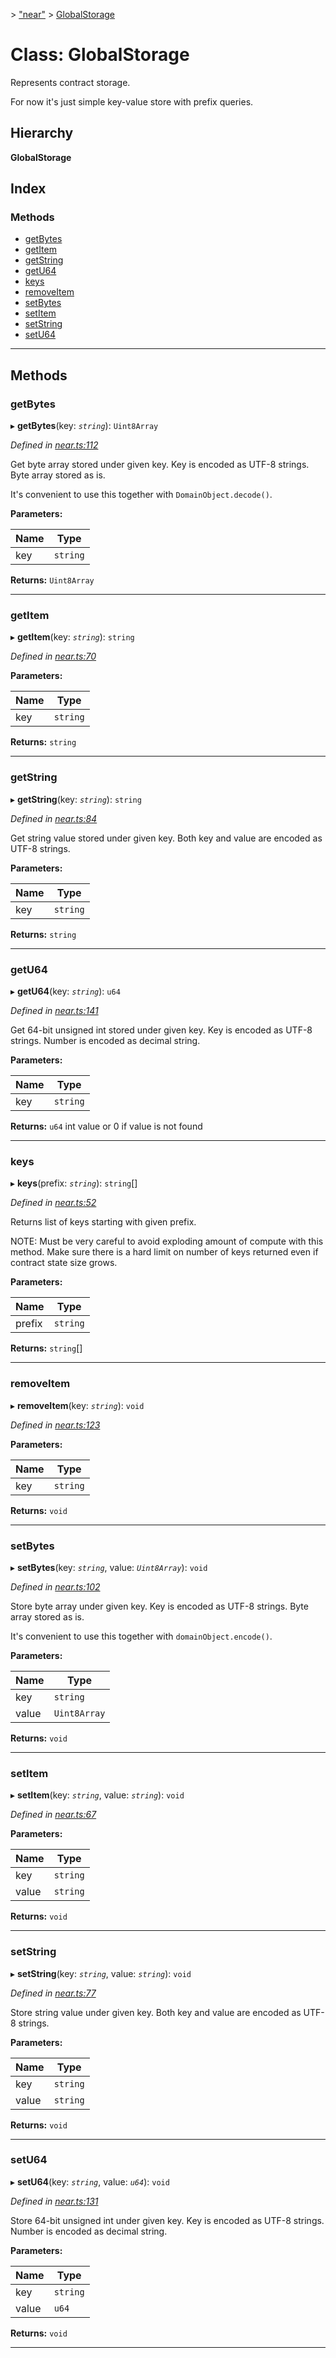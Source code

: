 [](../README.md) > ["near"](../modules/_near_.md) > [GlobalStorage](../classes/_near_.globalstorage.md)

# Class: GlobalStorage

Represents contract storage.

For now it's just simple key-value store with prefix queries.

## Hierarchy

**GlobalStorage**

## Index

### Methods

* [getBytes](_near_.globalstorage.md#getbytes)
* [getItem](_near_.globalstorage.md#getitem)
* [getString](_near_.globalstorage.md#getstring)
* [getU64](_near_.globalstorage.md#getu64)
* [keys](_near_.globalstorage.md#keys)
* [removeItem](_near_.globalstorage.md#removeitem)
* [setBytes](_near_.globalstorage.md#setbytes)
* [setItem](_near_.globalstorage.md#setitem)
* [setString](_near_.globalstorage.md#setstring)
* [setU64](_near_.globalstorage.md#setu64)

---

## Methods

<a id="getbytes"></a>

###  getBytes

▸ **getBytes**(key: *`string`*): `Uint8Array`

*Defined in [near.ts:112](https://github.com/nearprotocol/near-runtime-ts/blob/ffaa7f3/near.ts#L112)*

Get byte array stored under given key. Key is encoded as UTF-8 strings. Byte array stored as is.

It's convenient to use this together with `DomainObject.decode()`.

**Parameters:**

| Name | Type |
| ------ | ------ |
| key | `string` |

**Returns:** `Uint8Array`

___
<a id="getitem"></a>

###  getItem

▸ **getItem**(key: *`string`*): `string`

*Defined in [near.ts:70](https://github.com/nearprotocol/near-runtime-ts/blob/ffaa7f3/near.ts#L70)*

**Parameters:**

| Name | Type |
| ------ | ------ |
| key | `string` |

**Returns:** `string`

___
<a id="getstring"></a>

###  getString

▸ **getString**(key: *`string`*): `string`

*Defined in [near.ts:84](https://github.com/nearprotocol/near-runtime-ts/blob/ffaa7f3/near.ts#L84)*

Get string value stored under given key. Both key and value are encoded as UTF-8 strings.

**Parameters:**

| Name | Type |
| ------ | ------ |
| key | `string` |

**Returns:** `string`

___
<a id="getu64"></a>

###  getU64

▸ **getU64**(key: *`string`*): `u64`

*Defined in [near.ts:141](https://github.com/nearprotocol/near-runtime-ts/blob/ffaa7f3/near.ts#L141)*

Get 64-bit unsigned int stored under given key. Key is encoded as UTF-8 strings. Number is encoded as decimal string.

**Parameters:**

| Name | Type |
| ------ | ------ |
| key | `string` |

**Returns:** `u64`
int value or 0 if value is not found

___
<a id="keys"></a>

###  keys

▸ **keys**(prefix: *`string`*): `string`[]

*Defined in [near.ts:52](https://github.com/nearprotocol/near-runtime-ts/blob/ffaa7f3/near.ts#L52)*

Returns list of keys starting with given prefix.

NOTE: Must be very careful to avoid exploding amount of compute with this method. Make sure there is a hard limit on number of keys returned even if contract state size grows.

**Parameters:**

| Name | Type |
| ------ | ------ |
| prefix | `string` |

**Returns:** `string`[]

___
<a id="removeitem"></a>

###  removeItem

▸ **removeItem**(key: *`string`*): `void`

*Defined in [near.ts:123](https://github.com/nearprotocol/near-runtime-ts/blob/ffaa7f3/near.ts#L123)*

**Parameters:**

| Name | Type |
| ------ | ------ |
| key | `string` |

**Returns:** `void`

___
<a id="setbytes"></a>

###  setBytes

▸ **setBytes**(key: *`string`*, value: *`Uint8Array`*): `void`

*Defined in [near.ts:102](https://github.com/nearprotocol/near-runtime-ts/blob/ffaa7f3/near.ts#L102)*

Store byte array under given key. Key is encoded as UTF-8 strings. Byte array stored as is.

It's convenient to use this together with `domainObject.encode()`.

**Parameters:**

| Name | Type |
| ------ | ------ |
| key | `string` |
| value | `Uint8Array` |

**Returns:** `void`

___
<a id="setitem"></a>

###  setItem

▸ **setItem**(key: *`string`*, value: *`string`*): `void`

*Defined in [near.ts:67](https://github.com/nearprotocol/near-runtime-ts/blob/ffaa7f3/near.ts#L67)*

**Parameters:**

| Name | Type |
| ------ | ------ |
| key | `string` |
| value | `string` |

**Returns:** `void`

___
<a id="setstring"></a>

###  setString

▸ **setString**(key: *`string`*, value: *`string`*): `void`

*Defined in [near.ts:77](https://github.com/nearprotocol/near-runtime-ts/blob/ffaa7f3/near.ts#L77)*

Store string value under given key. Both key and value are encoded as UTF-8 strings.

**Parameters:**

| Name | Type |
| ------ | ------ |
| key | `string` |
| value | `string` |

**Returns:** `void`

___
<a id="setu64"></a>

###  setU64

▸ **setU64**(key: *`string`*, value: *`u64`*): `void`

*Defined in [near.ts:131](https://github.com/nearprotocol/near-runtime-ts/blob/ffaa7f3/near.ts#L131)*

Store 64-bit unsigned int under given key. Key is encoded as UTF-8 strings. Number is encoded as decimal string.

**Parameters:**

| Name | Type |
| ------ | ------ |
| key | `string` |
| value | `u64` |

**Returns:** `void`

___

